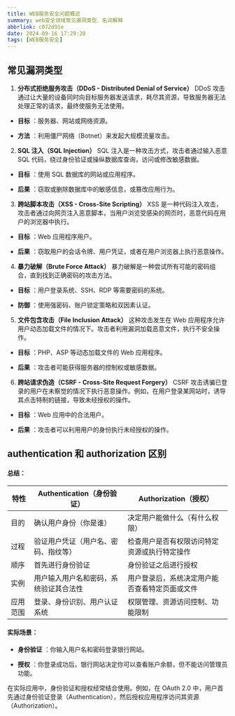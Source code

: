 ```yaml
---
title: WEB服务安全问题概述
summary: web安全领域常见漏洞类型、名词解释
abbrlink: c072d91e
date: 2024-09-16 17:29:28
tags: [WEB服务安全]
---
```


## 常见漏洞类型

1. **分布式拒绝服务攻击（DDoS - Distributed Denial of Service）**
   DDoS 攻击通过让大量的设备同时向目标服务器发送请求，耗尽其资源，导致服务器无法处理正常的请求，最终使服务无法使用。

- **目标** ：服务器、网站或网络资源。

- **方法** ：利用僵尸网络（Botnet）来发起大规模流量攻击。

2. **SQL 注入（SQL Injection）**
   SQL 注入是一种攻击方式，攻击者通过输入恶意 SQL 代码，绕过身份验证或操纵数据库查询，访问或修改敏感数据。

- **目标** ：使用 SQL 数据库的网站或应用程序。

- **后果** ：窃取或删除数据库中的敏感信息，或篡改应用行为。

3. **跨站脚本攻击（XSS - Cross-Site Scripting）**
   XSS 是一种代码注入攻击，攻击者通过向网页注入恶意脚本，当用户浏览受感染的网页时，恶意代码在用户的浏览器中执行。

- **目标** ：Web 应用程序用户。

- **后果** ：窃取用户的会话令牌、用户凭证，或者在用户浏览器上执行恶意操作。

4. **暴力破解（Brute Force Attack）**
   暴力破解是一种尝试所有可能的密码组合，直到找到正确密码的攻击方法。

- **目标** ：用户登录系统、SSH、RDP 等需要密码的系统。

- **防御** ：使用强密码、账户锁定策略和双因素认证。

5. **文件包含攻击（File Inclusion Attack）**
   这种攻击发生在 Web 应用程序允许用户动态加载文件的情况下。攻击者利用漏洞加载恶意文件，执行不安全操作。

- **目标** ：PHP、ASP 等动态加载文件的 Web 应用程序。

- **后果** ：攻击者可能获得服务器的控制权或敏感数据。

6. **跨站请求伪造（CSRF - Cross-Site Request Forgery）**
   CSRF 攻击诱骗已登录的用户在未察觉的情况下执行恶意操作。例如，在用户登录某网站时，诱导其点击特制的链接，导致未经授权的操作。

- **目标** ：Web 应用中的合法用户。

- **后果** ：攻击者可以利用用户的身份执行未经授权的操作。

## authentication 和 authorization 区别

#### 总结：

| 特性     | Authentication（身份验证）             | Authorization（授权）                          |
| -------- | -------------------------------------- | ---------------------------------------------- |
| 目的     | 确认用户身份（你是谁）                 | 决定用户能做什么（有什么权限）                 |
| 过程     | 验证用户凭证（用户名、密码、指纹等）   | 检查用户是否有权限访问特定资源或执行特定操作   |
| 顺序     | 首先进行身份验证                       | 身份验证之后进行授权                           |
| 实例     | 用户输入用户名和密码，系统验证其合法性 | 用户登录后，系统决定用户能否查看特定页面或文件 |
| 应用范围 | 登录、身份识别、用户认证系统           | 权限管理、资源访问控制、功能限制               |

#### 实际场景：

- **身份验证** ：你输入用户名和密码登录银行网站。

- **授权** ：你登录成功后，银行网站决定你可以查看账户余额，但不能访问管理员功能。

在实际应用中，身份验证和授权经常结合使用。例如，在 OAuth 2.0 中，用户首先通过身份验证登录（Authentication），然后授权应用程序访问其资源（Authorization）。
